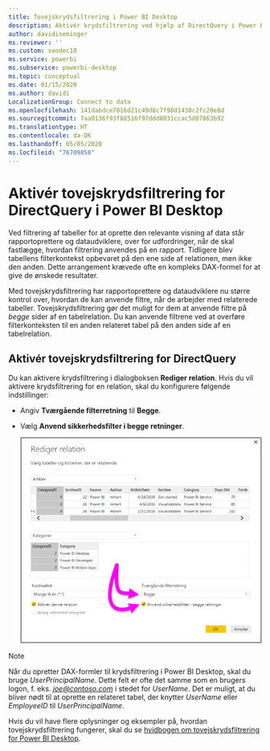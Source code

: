 ```yaml
---
title: Tovejskrydsfiltrering i Power BI Desktop
description: Aktivér krydsfiltrering ved hjælp af DirectQuery i Power BI Desktop
author: davidiseminger
ms.reviewer: ''
ms.custom: seodec18
ms.service: powerbi
ms.subservice: powerbi-desktop
ms.topic: conceptual
ms.date: 01/15/2020
ms.author: davidi
LocalizationGroup: Connect to data
ms.openlocfilehash: 141dabdce7816d21c49d8c7f98d1438c2fc20e8d
ms.sourcegitcommit: 7aa0136f93f88516f97ddd8031ccac5d07863b92
ms.translationtype: HT
ms.contentlocale: da-DK
ms.lasthandoff: 05/05/2020
ms.locfileid: "76709858"
---
```

# <a name="enable-bidirectional-cross-filtering-for-directquery-in-power-bi-desktop"></a>Aktivér tovejskrydsfiltrering for DirectQuery i Power BI Desktop

Ved filtrering af tabeller for at oprette den relevante visning af data står rapportoprettere og dataudviklere, over for udfordringer, når de skal fastlægge, hvordan filtrering anvendes på en rapport. Tidligere blev tabellens filterkontekst opbevaret på den ene side af relationen, men ikke den anden. Dette arrangement krævede ofte en kompleks DAX-formel for at give de ønskede resultater.

Med tovejskrydsfiltrering har rapportoprettere og dataudviklere nu større kontrol over, hvordan de kan anvende filtre, når de arbejder med relaterede tabeller. Tovejskrydsfiltrering gør det muligt for dem at anvende filtre på *begge* sider af en tabelrelation. Du kan anvende filtrene ved at overføre filterkonteksten til en anden relateret tabel på den anden side af en tabelrelation.

## <a name="enable-bidirectional-cross-filtering-for-directquery"></a>Aktivér tovejskrydsfiltrering for DirectQuery

Du kan aktivere krydsfiltrering i dialogboksen **Rediger relation**. Hvis du vil aktivere krydsfiltrering for en relation, skal du konfigurere følgende indstillinger:

* Angiv **Tværgående filterretning** til **Begge**.
* Vælg **Anvend sikkerhedsfilter i begge retninger**.

  ![Konfigurer tovejskrydsfiltrering i Power BI Desktop.](media/desktop-bidirectional-filtering/bidirectional-filtering_2.png)

> [!NOTE]
> Når du opretter DAX-formler til krydsfiltrering i Power BI Desktop, skal du bruge *UserPrincipalName*. Dette felt er ofte det samme som en brugers logon, f. eks. <em>joe@contoso.com</em> i stedet for *UserName*. Det er muligt, at du bliver nødt til at oprette en relateret tabel, der knytter *UserName* eller *EmployeeID* til *UserPrincipalName*.

Hvis du vil have flere oplysninger og eksempler på, hvordan tovejskrydsfiltrering fungerer, skal du se [hvidbogen om tovejskrydsfiltrering for Power BI Desktop](https://download.microsoft.com/download/2/7/8/2782DF95-3E0D-40CD-BFC8-749A2882E109/Bidirectional%20cross-filtering%20in%20Analysis%20Services%202016%20and%20Power%20BI.docx).


